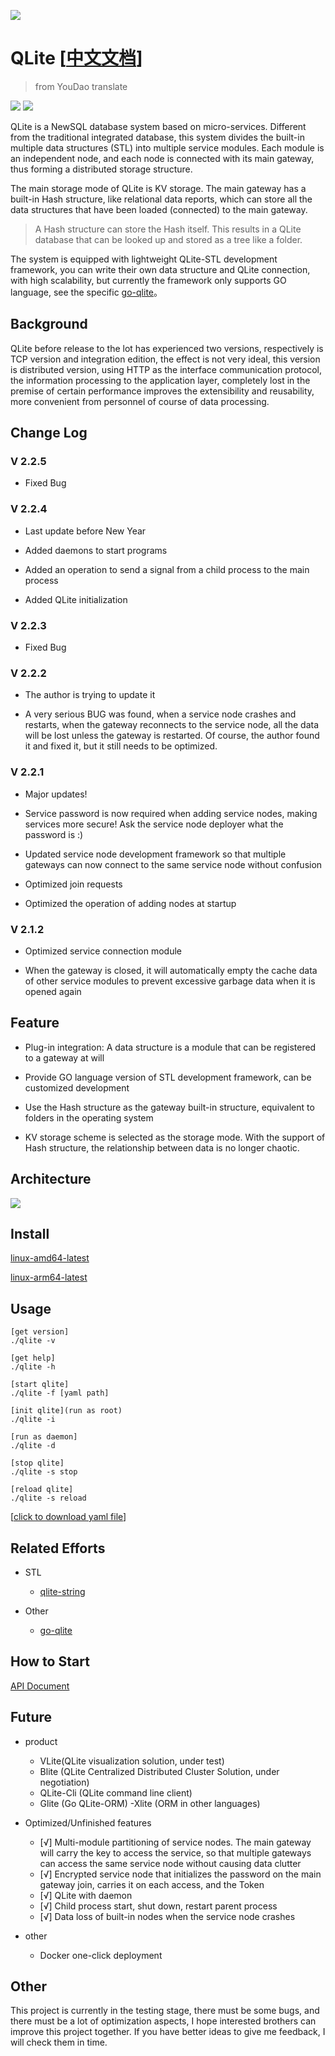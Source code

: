 ![](./qlite.png)
# QLite [[中文文档](./README.md)]
> from YouDao translate

![](https://img.shields.io/badge/go-V1.14.3-brightgreen.svg)
![](https://img.shields.io/badge/release-v2.2.4-blue.svg)

QLite is a NewSQL database system based on micro-services. Different from the traditional integrated database, this system divides the built-in multiple data structures (STL) into multiple service modules. Each module is an independent node, and each node is connected with its main gateway, thus forming a distributed storage structure.

The main storage mode of QLite is KV storage. The main gateway has a built-in Hash structure, like relational data reports, which can store all the data structures that have been loaded (connected) to the main gateway.
> A Hash structure can store the Hash itself. This results in a QLite database that can be looked up and stored as a tree like a folder.

The system is equipped with lightweight QLite-STL development framework, you can write their own data structure and QLite connection, with high scalability, but currently the framework only supports GO language, see the specific [go-qlite](https://www.github.com/culion-bear/go-qlite)。

## Background

QLite before release to the lot has experienced two versions, respectively is TCP version and integration edition, the effect is not very ideal, this version is distributed version, using HTTP as the interface communication protocol, the information processing to the application layer, completely lost in the premise of certain performance improves the extensibility and reusability, more convenient from personnel of course of data processing.

## Change Log

### V 2.2.5

- Fixed Bug

### V 2.2.4

- Last update before New Year

- Added daemons to start programs

- Added an operation to send a signal from a child process to the main process

- Added QLite initialization

### V 2.2.3

- Fixed Bug

### V 2.2.2

- The author is trying to update it

- A very serious BUG was found, when a service node crashes and restarts, when the gateway reconnects to the service node, all the data will be lost unless the gateway is restarted. Of course, the author found it and fixed it, but it still needs to be optimized.

### V 2.2.1
- Major updates!

- Service password is now required when adding service nodes, making services more secure! Ask the service node deployer what the password is :)

- Updated service node development framework so that multiple gateways can now connect to the same service node without confusion

- Optimized join requests

- Optimized the operation of adding nodes at startup

### V 2.1.2
- Optimized service connection module

- When the gateway is closed, it will automatically empty the cache data of other service modules to prevent excessive garbage data when it is opened again

## Feature

- Plug-in integration: A data structure is a module that can be registered to a gateway at will

- Provide GO language version of STL development framework, can be customized development

- Use the Hash structure as the gateway built-in structure, equivalent to folders in the operating system

- KV storage scheme is selected as the storage mode. With the support of Hash structure, the relationship between data is no longer chaotic.

## Architecture

![](./architecture.png)

## Install

[linux-amd64-latest](https://github.com/culion-bear/qlite/releases/download/v2.2.4/qlite-linux-amd64)

[linux-arm64-latest](https://github.com/culion-bear/qlite/releases/download/v2.2.4/qlite-linux-arm64)

## Usage

```shell script
[get version]
./qlite -v

[get help]
./qlite -h

[start qlite]
./qlite -f [yaml path]

[init qlite](run as root)
./qlite -i

[run as daemon]
./qlite -d

[stop qlite]
./qlite -s stop

[reload qlite]
./qlite -s reload
```

[[click to download yaml file](https://github.com/culion-bear/qlite/releases/download/v2.2.4/qlite.yaml)]

## Related Efforts

- STL
    - [qlite-string](https://github.com/culion-bear/qlite-stl-string)

- Other
    - [go-qlite](https://github.com/culion-bear/go-qlite)

## How to Start

[API Document](./doc/api.md)

## Future

- product

    - VLite(QLite visualization solution, under test)
    - Blite (QLite Centralized Distributed Cluster Solution, under negotiation)
    - QLite-Cli (QLite command line client)
    - Glite (Go QLite-ORM)
    -Xlite (ORM in other languages)
- Optimized/Unfinished features
    - [√]  Multi-module partitioning of service nodes. The main gateway will carry the key to access the service, so that multiple gateways can access the same service node without causing data clutter
    - [√]  Encrypted service node that initializes the password on the main gateway join, carries it on each access, and the Token
    - [√] QLite with daemon
    - [√] Child process start, shut down, restart parent process
    - [√] Data loss of built-in nodes when the service node crashes
- other
    - Docker one-click deployment

## Other

This project is currently in the testing stage, there must be some bugs, and there must be a lot of optimization aspects, I hope interested brothers can improve this project together. If you have better ideas to give me feedback, I will check them in time.